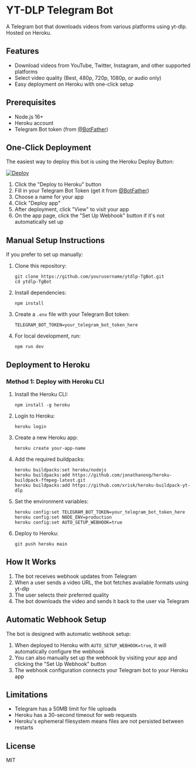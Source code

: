 # YT-DLP Telegram Bot

A Telegram bot that downloads videos from various platforms using yt-dlp. Hosted on Heroku.

## Features

- Download videos from YouTube, Twitter, Instagram, and other supported platforms
- Select video quality (Best, 480p, 720p, 1080p, or audio only)
- Easy deployment on Heroku with one-click setup

## Prerequisites

- Node.js 16+
- Heroku account
- Telegram Bot token (from [@BotFather](https://t.me/BotFather))

## One-Click Deployment

The easiest way to deploy this bot is using the Heroku Deploy Button:

[![Deploy](https://www.herokucdn.com/deploy/button.svg)](https://heroku.com/deploy)

1. Click the "Deploy to Heroku" button
2. Fill in your Telegram Bot Token (get it from [@BotFather](https://t.me/BotFather))
3. Choose a name for your app
4. Click "Deploy app"
5. After deployment, click "View" to visit your app
6. On the app page, click the "Set Up Webhook" button if it's not automatically set up

## Manual Setup Instructions

If you prefer to set up manually:

1. Clone this repository:
   ```
   git clone https://github.com/yourusername/ytdlp-TgBot.git
   cd ytdlp-TgBot
   ```

2. Install dependencies:
   ```
   npm install
   ```

3. Create a `.env` file with your Telegram Bot token:
   ```
   TELEGRAM_BOT_TOKEN=your_telegram_bot_token_here
   ```

4. For local development, run:
   ```
   npm run dev
   ```

## Deployment to Heroku

### Method 1: Deploy with Heroku CLI

1. Install the Heroku CLI:
   ```
   npm install -g heroku
   ```

2. Login to Heroku:
   ```
   heroku login
   ```

3. Create a new Heroku app:
   ```
   heroku create your-app-name
   ```

4. Add the required buildpacks:
   ```
   heroku buildpacks:set heroku/nodejs
   heroku buildpacks:add https://github.com/jonathanong/heroku-buildpack-ffmpeg-latest.git
   heroku buildpacks:add https://github.com/xrisk/heroku-buildpack-yt-dlp
   ```

5. Set the environment variables:
   ```
   heroku config:set TELEGRAM_BOT_TOKEN=your_telegram_bot_token_here
   heroku config:set NODE_ENV=production
   heroku config:set AUTO_SETUP_WEBHOOK=true
   ```

6. Deploy to Heroku:
   ```
   git push heroku main
   ```

## How It Works

1. The bot receives webhook updates from Telegram
2. When a user sends a video URL, the bot fetches available formats using yt-dlp
3. The user selects their preferred quality
4. The bot downloads the video and sends it back to the user via Telegram

## Automatic Webhook Setup

The bot is designed with automatic webhook setup:

1. When deployed to Heroku with `AUTO_SETUP_WEBHOOK=true`, it will automatically configure the webhook
2. You can also manually set up the webhook by visiting your app and clicking the "Set Up Webhook" button
3. The webhook configuration connects your Telegram bot to your Heroku app

## Limitations

- Telegram has a 50MB limit for file uploads
- Heroku has a 30-second timeout for web requests
- Heroku's ephemeral filesystem means files are not persisted between restarts

## License

MIT
